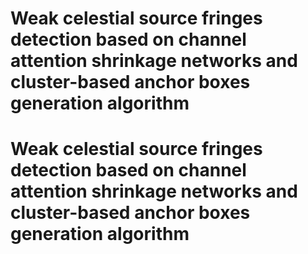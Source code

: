 # Weak celestial source fringes detection based on channel attention shrinkage networks and cluster-based anchor boxes generation algorithm

# Weak celestial source fringes detection based on channel attention shrinkage networks and cluster-based anchor boxes generation algorithm
